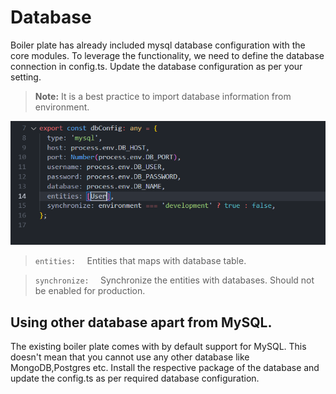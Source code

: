 # Database

Boiler plate has already included mysql database configuration with the core modules. To leverage the functionality, we need to define the database connection in config.ts. Update the database configuration as per your setting.


> **Note:** It is a best practice to import database information from environment.


!['database config'](../images/database-config.png)

> ```entities:  ``` Entities that maps with database table.

> ```synchronize:  ``` Synchronize the entities with databases. Should not be enabled for production.


## Using other database apart from MySQL. 

The existing boiler plate comes with by default support for MySQL. This doesn't mean that you cannot use any other database like MongoDB,Postgres etc. Install the respective package of the database and update the config.ts as per required database configuration.

